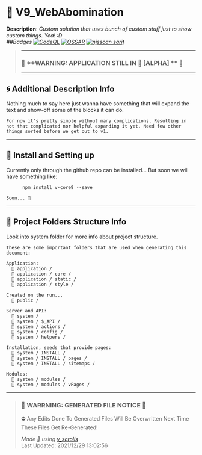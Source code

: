 # **🚀 V9_WebAbomination**    
 

 **Description**: _Custom solution that uses bunch of custom stuff just to show custom things. Yea! :D  
##Badges 
[![CodeQL](https://github.com/V-core9/V9_WebAbomination/actions/workflows/codeql-analysis.yml/badge.svg)](https://github.com/V-core9/V9_WebAbomination/actions/workflows/codeql-analysis.yml) [![OSSAR](https://github.com/V-core9/V9_WebAbomination/actions/workflows/ossar-analysis.yml/badge.svg)](https://github.com/V-core9/V9_WebAbomination/actions/workflows/ossar-analysis.yml) [![njsscan sarif](https://github.com/V-core9/V9_WebAbomination/actions/workflows/njsscan-analysis.yml/badge.svg)](https://github.com/V-core9/V9_WebAbomination/actions/workflows/njsscan-analysis.yml)_  
  
>---  
>### 🚧 **WARNING: APPLICATION STILL IN 🧱 [ALPHA] **  🚧  
>---   
## **🌀 Additional Description Info**    

Nothing much to say here just wanna have something that will expand the text and show-off some of the blocks it can do.
    
    For now it's pretty simple without many complications. Resulting in not that complicated nor helpful expanding it yet. Need few other things sorted before we get out to v1.    

---
## **🚕 Install and Setting up**    

Currently only through the github repo can be installed...
    But soon we will have something like:
          
          npm install v-core9 --save
          
    Soon... 🚀    

---
## **📁 Project Folders Structure Info**    

Look into system folder for more info about project structure. 
    
    These are some important folders that are used when generating this document:

    Application: 
      📁 application /
      📁 application / core /
      📁 application / static /
      📁 application / style /
      
    Created on the run...
      📁 public /

    Server and API:
      📁 system /
      📁 system / $_API /
      📁 system / actions /
      📁 system / config /
      📁 system / helpers /

    Installation, seeds that provide pages:
      📁 system / INSTALL /
      📁 system / INSTALL / pages /
      📁 system / INSTALL / sitemaps /

    Modules:
      📁 system / modules /
      📁 system / modules / vPages /         

---
>### 🔻 **WARRNING: GENERATED FILE NOTICE**  🔻 
> ⛔ Any Edits Done To Generated Files Will Be Overwritten Next Time These Files Get Re-Generated!  
>  
> _Made 💖 using [v_scrolls]("https://github.com/V-core9/v_scrolls")_      
> Last Updated:  2021/12/29 13:02:56 
